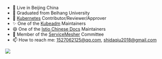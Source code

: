 <!--
**SataQiu/SataQiu** is a ✨ _special_ ✨ repository because its `README.md` (this file) appears on your GitHub profile.

Here are some ideas to get you started:

- 🔭 I’m currently working on ...
- 🌱 I’m currently learning ...
- 👯 I’m looking to collaborate on ...
- 🤔 I’m looking for help with ...
- 💬 Ask me about ...
- 📫 How to reach me: ...
- 😄 Pronouns: ...
- ⚡ Fun fact: ...
-->

- 🔭 Live in Beijing China
- 🌱 Graduated from Beihang University
- 👯 [Kubernetes](https://github.com/kubernetes/kubernetes) Contributor/Reviewer/Approver
- ✨ One of the [Kubeadm](https://github.com/kubernetes/kubeadm) Maintainers
- 😄 One of the [Istio Chinese Docs](https://istio.io/latest/zh/) Maintainers
- 💬 Member of the [ServiceMesher](https://www.servicemesher.com/) Committee
- 📫 How to reach me: 1527062125@qq.com, shidaqiu2018@gmail.com

![](https://github-readme-stats.vercel.app/api?username=SataQiu&count_private=true)
